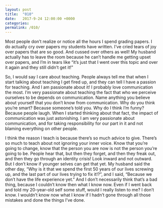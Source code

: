 ```yaml
---
layout: post
title:  "010"
date:   2017-9-24 12:00:00 +0000
categories: 
permalink: /010/
---
```


Most people don’t realize or notice all the hours I spend grading papers. I do actually cry over papers my students have written. I’ve cried tears of joy over papers that are so good. And cussed over others as well! My husband actually has to leave the room because he can’t handle me getting upset over papers, and I’m in tears like “it’s just that I went over this topic and over it again and they still didn’t get it!” 

So, I would say I care about teaching. People always tell me that when I start talking about teaching I get fired up, and they can tell I have a passion for teaching.  And I am passionate about it! I probably love communication the most. I’m very passionate about teaching the fact that who we perceive ourselves to be depends on communication. Name anything you believe about yourself that you don’t know from communication. Why do you think you’re smart? Because someone’s told you. Why do I think I’m funny? Because people laugh. When I started thinking about that fact, the impact of communication was just astonishing. I am very passionate about communication, and for taking responsibility for our part in it and not blaming everything on other people.

I think the reason I teach is because there’s so much advice to give. There’s so much to teach about not ignoring your inner voice. Know that you’re going to change, know that the person you are now is not the person you’re going to be. People hear that, but then they forget, and then they freak out, and then they go through an identity crisis! Look inward and not outward. But I don’t know if younger selves can get that yet. My husband said the other day, “Why is it that we spend the first 50 years of our lives screwing up, and the last part of our lives trying to fix it!?”, and I said, “Because we don’t have the life experience yet.” And I don’t necessarily think that’s a bad thing, because I couldn’t know then what I know now. Even if I went back and told my 20-year-old self some stuff, would I really listen to me? I don’t know. I wouldn’t know now what I know if I hadn’t gone through all those mistakes and done the things I’ve done.
